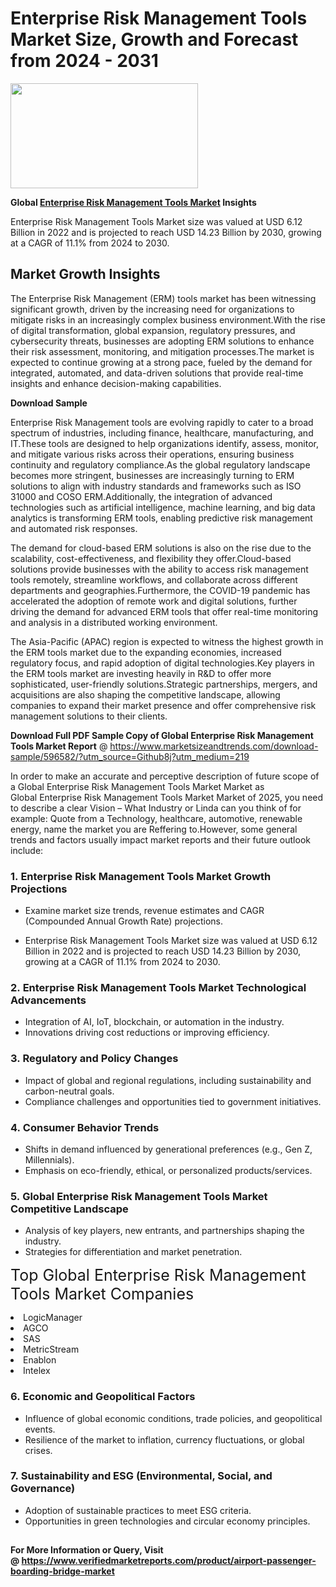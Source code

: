 <H1>Enterprise Risk Management Tools Market Size, Growth and Forecast from 2024 - 2031</H1><img class="aligncenter size-medium wp-image-584254" src="https://thirdeyenews.in/wp-content/uploads/2024/09/Global-Market-Research-300x168.jpeg" alt="" width="300" height="168" /><p><strong>Global&nbsp;<a href="https://www.marketsizeandtrends.com/download-sample/596582/?utm_source=Github8j?utm_medium=219">Enterprise Risk Management Tools Market</a> Insights</strong></p><p>Enterprise Risk Management Tools Market size was valued at USD 6.12 Billion in 2022 and is projected to reach USD 14.23 Billion by 2030, growing at a CAGR of 11.1% from 2024 to 2030.</p><p><h2>Market Growth Insights</h2> <p>The Enterprise Risk Management (ERM) tools market has been witnessing significant growth, driven by the increasing need for organizations to mitigate risks in an increasingly complex business environment.With the rise of digital transformation, global expansion, regulatory pressures, and cybersecurity threats, businesses are adopting ERM solutions to enhance their risk assessment, monitoring, and mitigation processes.The market is expected to continue growing at a strong pace, fueled by the demand for integrated, automated, and data-driven solutions that provide real-time insights and enhance decision-making capabilities.</p> <p><strong>Download Sample</strong></p> <p>Enterprise Risk Management tools are evolving rapidly to cater to a broad spectrum of industries, including finance, healthcare, manufacturing, and IT.These tools are designed to help organizations identify, assess, monitor, and mitigate various risks across their operations, ensuring business continuity and regulatory compliance.As the global regulatory landscape becomes more stringent, businesses are increasingly turning to ERM solutions to align with industry standards and frameworks such as ISO 31000 and COSO ERM.Additionally, the integration of advanced technologies such as artificial intelligence, machine learning, and big data analytics is transforming ERM tools, enabling predictive risk management and automated risk responses.</p> <p>The demand for cloud-based ERM solutions is also on the rise due to the scalability, cost-effectiveness, and flexibility they offer.Cloud-based solutions provide businesses with the ability to access risk management tools remotely, streamline workflows, and collaborate across different departments and geographies.Furthermore, the COVID-19 pandemic has accelerated the adoption of remote work and digital solutions, further driving the demand for advanced ERM tools that offer real-time monitoring and analysis in a distributed working environment.</p> <p>The Asia-Pacific (APAC) region is expected to witness the highest growth in the ERM tools market due to the expanding economies, increased regulatory focus, and rapid adoption of digital technologies.Key players in the ERM tools market are investing heavily in R&D to offer more sophisticated, user-friendly solutions.Strategic partnerships, mergers, and acquisitions are also shaping the competitive landscape, allowing companies to expand their market presence and offer comprehensive risk management solutions to their clients.</p> <p><span class=""><strong>Download Full PDF Sample Copy of Global Enterprise Risk Management Tools Market Report</strong> @ <a href="https://www.marketsizeandtrends.com/download-sample/596582/?utm_source=Github8j?utm_medium=219" target="_blank">https://www.marketsizeandtrends.com/download-sample/596582/?utm_source=Github8j?utm_medium=219</a></span></p><p>In order to make an accurate and perceptive description of future scope of a Global&nbsp;Enterprise Risk Management Tools Market Market as Global&nbsp;Enterprise Risk Management Tools Market Market of 2025, you need to describe a clear Vision &ndash; What Industry or Linda can you think of for example: Quote from a Technology, healthcare, automotive, renewable energy, name the market you are Reffering to.However, some general trends and factors usually impact market reports and their future outlook include:</p><h3>1.&nbsp;<strong>Enterprise Risk Management Tools Market Growth Projections</strong></h3><ul><li>Examine market size trends, revenue estimates and CAGR (Compounded Annual Growth Rate) projections.</li><li><p>Enterprise Risk Management Tools Market size was valued at USD 6.12 Billion in 2022 and is projected to reach USD 14.23 Billion by 2030, growing at a CAGR of 11.1% from 2024 to 2030.</p></li></ul><h3>2.&nbsp;<strong>Enterprise Risk Management Tools Market Technological Advancements</strong></h3><ul><li>Integration of AI, IoT, blockchain, or automation in the industry.</li><li>Innovations driving cost reductions or improving efficiency.</li></ul><h3>3.&nbsp;<strong>Regulatory and Policy Changes</strong></h3><ul><li>Impact of global and regional regulations, including sustainability and carbon-neutral goals.</li><li>Compliance challenges and opportunities tied to government initiatives.</li></ul><h3>4.&nbsp;<strong>Consumer Behavior Trends</strong></h3><ul><li>Shifts in demand influenced by generational preferences (e.g., Gen Z, Millennials).</li><li>Emphasis on eco-friendly, ethical, or personalized products/services.</li></ul><h3>5.&nbsp;<strong>Global Enterprise Risk Management Tools Market Competitive Landscape</strong></h3><ul><li>Analysis of key players, new entrants, and partnerships shaping the industry.</li><li>Strategies for differentiation and market penetration.</li></ul><p data-pm-slice="1 1 []"><span style="color: inherit; font-family: inherit; font-size: 25px;">Top Global Enterprise Risk Management Tools Market Companies</span></p><div class="" data-test-id=""><p><li>LogicManager</li><li> AGCO</li><li> SAS</li><li> MetricStream</li><li> Enablon</li><li> Intelex</li></p></div><h3>6.&nbsp;<strong>Economic and Geopolitical Factors</strong></h3><ul><li>Influence of global economic conditions, trade policies, and geopolitical events.</li><li>Resilience of the market to inflation, currency fluctuations, or global crises.</li></ul><h3>7.&nbsp;<strong>Sustainability and ESG (Environmental, Social, and Governance)</strong></h3><ul><li>Adoption of sustainable practices to meet ESG criteria.</li><li>Opportunities in green technologies and circular economy principles.</li></ul><h2><strong style="font-size: 14px;">For More Information or Query, Visit @&nbsp;</strong><a style="background-color: #ffffff; font-size: 14px;" href="https://www.marketsizeandtrends.com/report/enterprise-risk-management-tools-market/" target="_blank">https://www.verifiedmarketreports.com/product/airport-passenger-boarding-bridge-market</a></h2>